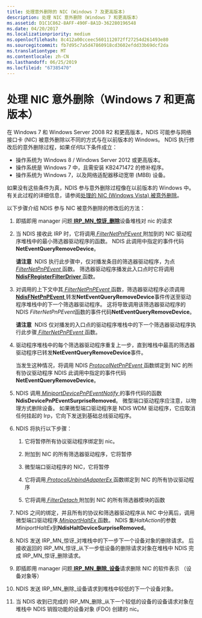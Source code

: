 ```yaml
---
title: 处理意外删除的 NIC (Windows 7 及更高版本)
description: 处理 NIC 意外删除（Windows 7 和更高版本）
ms.assetid: D1C1C862-8AFF-490F-8A1D-362280196548
ms.date: 04/20/2017
ms.localizationpriority: medium
ms.openlocfilehash: 8c412a00cceec5601112072ff27254d261493e80
ms.sourcegitcommit: fb7d95c7a5d47860918cd3602efdd33b69dcf2da
ms.translationtype: MT
ms.contentlocale: zh-CN
ms.lasthandoff: 06/25/2019
ms.locfileid: "67385470"
---
```

# <a name="processing-the-surprise-removal-of-a-nic-windows-7-and-later-versions"></a>处理 NIC 意外删除（Windows 7 和更高版本）





在 Windows 7 和 Windows Server 2008 R2 和更高版本，NDIS 可能参与网络接口卡 (NIC) 被意外删除以不同的方式与在以前版本的 Windows。 NDIS 执行修改后的意外删除过程，如果*任何*以下条件成立：

-   操作系统为 Windows 8 / Windows Server 2012 或更高版本。
-   操作系统是 Windows 7 中，且需安装 KB2471472 的修补程序。
-   操作系统为 Windows 7，以及网络适配器移动宽带 (MBB) 设备。

如果没有这些条件为真，NDIS 参与意外删除过程像在以前版本的 Windows 中。 有关此过程的详细信息，请参阅[处理的 NIC (Windows Vista) 被意外删除](processing-the-surprise-removal-of-a-nic--windows-vista-.md)。

以下步骤介绍 NDIS 参与 NIC 被意外删除的修改后的方法：

1.  即插即用 manager 问题[ **IRP\_MN\_惊讶\_删除**](https://docs.microsoft.com/windows-hardware/drivers/kernel/irp-mn-surprise-removal)设备堆栈对 nic 的请求

2.  当 NDIS 接收此 IRP 时，它将调用[ *FilterNetPnPEvent* ](https://docs.microsoft.com/windows-hardware/drivers/ddi/content/ndis/nc-ndis-filter_net_pnp_event)附加到的 NIC 驱动程序堆栈中的最小筛选器驱动程序的函数。 NDIS 此调用中指定的事件代码**NetEventQueryRemoveDevice**。

    **请注意**  NDIS 执行此步骤中，仅对播发条目的筛选器驱动程序，为点[ *FilterNetPnPEvent* ](https://docs.microsoft.com/windows-hardware/drivers/ddi/content/ndis/nc-ndis-filter_net_pnp_event)函数。 筛选器驱动程序播发此入口点时它将调用[ **NdisFRegisterFilterDriver** ](https://docs.microsoft.com/windows-hardware/drivers/ddi/content/ndis/nf-ndis-ndisfregisterfilterdriver)函数。

     

3.  对调用的上下文中其[ *FilterNetPnPEvent* ](https://docs.microsoft.com/windows-hardware/drivers/ddi/content/ndis/nc-ndis-filter_net_pnp_event)函数，筛选器驱动程序必须调用[ **NdisFNetPnPEvent** ](https://docs.microsoft.com/windows-hardware/drivers/ddi/content/ndis/nf-ndis-ndisfnetpnpevent)转发**NetEventQueryRemoveDevice**事件传送至驱动程序堆栈中的下一个筛选器驱动程序。 这将导致调用该筛选器驱动程序的 NDIS *FilterNetPnPEvent*函数的事件代码**NetEventQueryRemoveDevice**。

    **请注意**  NDIS 仅对播发的入口点的驱动程序堆栈中的下一个筛选器驱动程序执行此步骤[ *FilterNetPnPEvent* ](https://docs.microsoft.com/windows-hardware/drivers/ddi/content/ndis/nc-ndis-filter_net_pnp_event)函数。

     

4.  驱动程序堆栈中的每个筛选器驱动程序重复上一步，直到堆栈中最高的筛选器驱动程序已转发**NetEventQueryRemoveDevice**事件。

    当发生这种情况，将调用 NDIS [ *ProtocolNetPnPEvent* ](https://docs.microsoft.com/windows-hardware/drivers/ddi/content/ndis/nc-ndis-protocol_net_pnp_event)函数绑定到 NIC 的所有协议驱动程序 NDIS 此调用中指定的事件代码**NetEventQueryRemoveDevice**。

5.  NDIS 调用[ *MiniportDevicePnPEventNotify* ](https://docs.microsoft.com/windows-hardware/drivers/ddi/content/ndis/nc-ndis-miniport_device_pnp_event_notify)的事件代码的函数**NdisDevicePnPEventSurpriseRemoved**。 微型端口驱动程序应注意，以物理方式删除设备。 如果微型端口驱动程序是 NDIS WDM 驱动程序，它应取消任何挂起的 Irp，它向下发送到基础总线驱动程序。

6.  NDIS 将执行以下步骤：

    1.  它将暂停所有协议驱动程序绑定到 nic。

    2.  附加到 NIC 的所有筛选器驱动程序，它将暂停

    3.  微型端口驱动程序的 NIC，它将暂停

    4.  它将调用[ *ProtocolUnbindAdapterEx* ](https://docs.microsoft.com/windows-hardware/drivers/ddi/content/ndis/nc-ndis-protocol_unbind_adapter_ex)函数绑定到 NIC 的所有协议驱动程序

    5.  它将调用[ *FilterDetach* ](https://docs.microsoft.com/windows-hardware/drivers/ddi/content/ndis/nc-ndis-filter_detach)附加到 NIC 的所有筛选器模块的函数

7.  NDIS 之间的绑定，并且所有的协议和筛选器驱动程序从 NIC 中分离后，调用微型端口驱动程序[ *MiniportHaltEx* ](https://docs.microsoft.com/windows-hardware/drivers/ddi/content/ndis/nc-ndis-miniport_halt)函数。 NDIS 集*HaltAction*的参数*MiniportHaltEx*到**NdisHaltDeviceSurpriseRemoved**。

8.  NDIS 发送 IRP\_MN\_惊讶\_对堆栈中的下一步下一个设备对象的删除请求。 后接收返回的 IRP\_MN\_惊讶\_从下一步低设备的删除请求对象在堆栈中 NDIS 完成 IRP\_MN\_惊讶\_删除请求。

9.  即插即用 manager 问题[ **IRP\_MN\_删除\_设备**](https://docs.microsoft.com/windows-hardware/drivers/kernel/irp-mn-remove-device)请求删除 NIC 的软件表示 （设备对象等）

10. NDIS 发送 IRP\_MN\_删除\_设备请求到堆栈中较低的下一个设备对象。

11. 当 NDIS 收到已完成的 IRP\_MN\_删除\_从下一个较低的设备的设备请求对象在堆栈中 NDIS 销毁功能的设备对象 (FDO) 创建的 nic。

 

 





